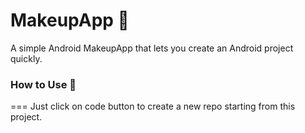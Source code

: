 # **MakeupApp** 🧞‍

A simple Android MakeupApp that lets you create an Android project quickly.


### **How to Use** 👣
===
Just click on code button to create a new repo starting from this project.
